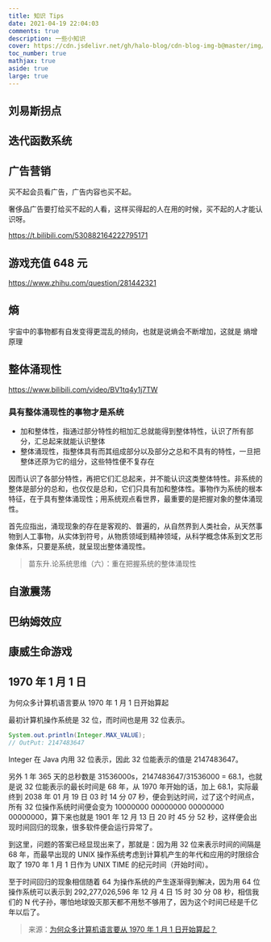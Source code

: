 ```yaml
---
title: 知识 Tips
date: 2021-04-19 22:04:03
comments: true
description: 一些小知识
cover: https://cdn.jsdelivr.net/gh/halo-blog/cdn-blog-img-b@master/img/数学几何.jpg # 页面缩略图
toc_number: true
mathjax: true
aside: true
large: true
---
```


## 刘易斯拐点

## 迭代函数系统

## 广告营销

买不起会员看广告，广告内容也买不起。

奢侈品广告要打给买不起的人看，这样买得起的人在用的时候，买不起的人才能认识呀。

https://t.bilibili.com/530882164222795171

## 游戏充值 648 元

https://www.zhihu.com/question/281442321
## 熵

宇宙中的事物都有自发变得更混乱的倾向，也就是说熵会不断增加，这就是 熵增原理

## 整体涌现性

https://www.bilibili.com/video/BV1tq4y1j7TW

### 具有整体涌现性的事物才是系统

+ 加和整体性，指通过部分特性的相加汇总就能得到整体特性，认识了所有部分，汇总起来就能认识整体
+ 整体涌现性，指整体具有而其组成部分以及部分之总和不具有的特性，一旦把整体还原为它的组分，这些特性便不复存在

因而认识了各部分特性，再把它们汇总起来，并不能认识这类整体特性。非系统的整体是部分的总和，也仅仅是总和，它们只具有加和整体性。事物作为系统的根本特征，在于具有整体涌现性；用系统观点看世界，最重要的是把握对象的整体涌现性。

首先应指出，涌现现象的存在是客观的、普遍的，从自然界到人类社会，从天然事物到人工事物，从实体到符号，从物质领域到精神领域，从科学概念体系到文艺形象体系，只要是系统，就呈现出整体涌现性。

> 苗东升.论系统思维（六）：重在把握系统的整体涌现性 

## 自激震荡

## 巴纳姆效应

## 康威生命游戏

## 1970 年 1 月 1 日

为何众多计算机语言要从 1970 年 1 月 1 日开始算起

最初计算机操作系统是 32 位，而时间也是用 32 位表示。

```java
System.out.println(Integer.MAX_VALUE);
// OutPut: 2147483647
```

Integer 在 Java 内用 32 位表示，因此 32 位能表示的值是 2147483647。

另外 1 年 365 天的总秒数是 31536000s，2147483647/31536000 = 68.1，也就是说 32 位能表示的最长时间是 68 年，从 1970 年开始的话，加上 68.1，实际最终到 2038 年 01 月 19 日 03 时 14 分 07 秒，便会到达时间，过了这个时间点，所有 32 位操作系统时间便会变为 10000000 00000000 00000000 00000000，算下来也就是 1901 年 12 月 13 日 20 时 45 分 52 秒，这样便会出现时间回归的现象，很多软件便会运行异常了。

到这里，问题的答案已经显现出来了，那就是：因为用 32 位来表示时间的间隔是 68 年，而最早出现的 UNIX 操作系统考虑到计算机产生的年代和应用的时限综合取了 1970 年 1 月 1 日作为 UNIX TIME 的纪元时间（开始时间）。

至于时间回归的现象相信随着 64 为操作系统的产生逐渐得到解决，因为用 64 位操作系统可以表示到 292,277,026,596 年 12 月 4 日 15 时 30 分 08 秒，相信我们的 N 代子孙，哪怕地球毁灭那天都不用愁不够用了，因为这个时间已经是千亿年以后了。

> 来源：[为何众多计算机语言要从 1970 年 1 月 1 日开始算起？](https://developer.51cto.com/art/201508/488060.htm)

